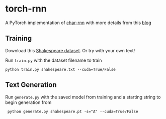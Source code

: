 # torch-rnn

A PyTorch implementation of [char-rnn](https://github.com/karpathy/char-rnn) with more details from this [blog](http://karpathy.github.io/2015/05/21/rnn-effectiveness/)

## Training 

Download this [Shakespeare dataset](https://raw.githubusercontent.com/karpathy/char-rnn/master/data/tinyshakespeare/input.txt).  Or try with your own text!

Run `train.py` with the dataset filename to train

```
python train.py shakespeare.txt --cuda=True/False

```

## Text Generation

Run `generate.py` with the saved model from training and a starting string to begin generation from

```
 python generate.py shakespeare.pt -s="A" --cuda=True/False

```

